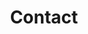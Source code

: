 ---
title: "Contact"
description : "this is a meta description"

office:
  title : "110 Lab"
  mobile : "06.30.94.47.00"
  email : "110lab.brasserie@gmail.com"
  location : |
    80480 Salouël
  content : "Brassins dans les cuisines du 110"

# opennig hour
opennig_hour:
  title : "Brewing Hours"
  day_time:
    # - "Monday: 9:00 – 19:00"
    # - "Tuesday: 9:00 – 19:00"
    # - "Wednesday: 9:00 – 19:00"
    # - "Thursday: 9:00 – 19:00"
    # - "Friday: 9:00 – 19:00"
    - "Saturday: 9:00 – 19:00"
    - "Sunday: 9:00 – 19:00"

draft: false
---